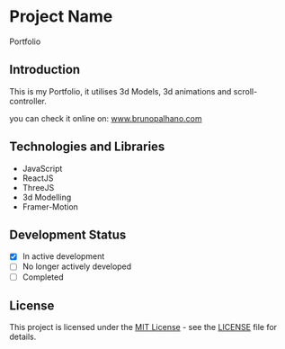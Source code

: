 # Project Name

Portfolio

## Introduction

This is my Portfolio, it utilises 3d Models, 3d animations and scroll-controller.

you can check it online on: www.brunopalhano.com

## Technologies and Libraries

- JavaScript
- ReactJS
- ThreeJS
- 3d Modelling
- Framer-Motion

## Development Status

- [X] In active development
- [ ] No longer actively developed
- [ ] Completed

## License

This project is licensed under the [MIT License](LICENSE) - see the [LICENSE](LICENSE) file for details.

